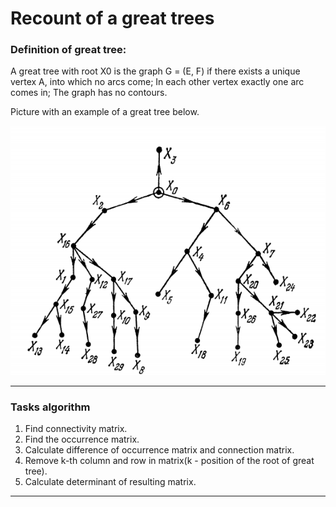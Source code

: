 # Recount of a great trees #

### Definition of great tree: ###
A great tree with root X0 is the graph G = (E, F) if there exists a unique vertex A, into which no arcs come; In each other vertex exactly one arc comes in; The graph has no contours.

Picture with an example of a great tree below.

![Image alt](https://github.com/samvel63/recount_of_great_trees/raw/master/images/img1.png)

***

### Tasks algorithm ###

1. Find connectivity matrix.
2. Find the occurrence matrix.
3. Calculate difference of occurrence matrix and сonnection matrix.
4. Remove k-th column and row in matrix(k - position of the root of great tree).
5. Сalculate determinant of resulting matrix.

***
